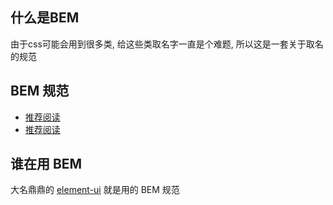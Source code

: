 ## 什么是BEM

由于css可能会用到很多类, 给这些类取名字一直是个难题, 所以这是一套关于取名的规范

## BEM 规范

- [推荐阅读](https://bemcss.com/)
- [推荐阅读](https://juejin.cn/post/6844903672162304013)

## 谁在用 BEM

大名鼎鼎的 [element-ui](https://element.eleme.io/#/en-US) 就是用的 BEM 规范
